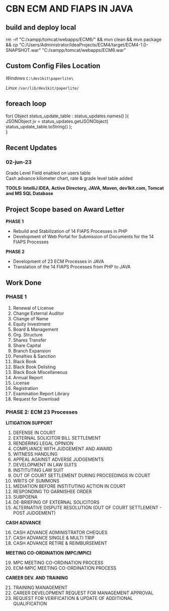 # CBN ECM AND FIAPS IN JAVA

## build and deploy local
rm -rf "C:/xampp/tomcat/webapps/ECM6/" && mvn clean && mvn package && cp "C:/Users/Administrator/IdeaProjects/ECM4/target/ECM4-1.0-SNAPSHOT.war" "C:/xampp/tomcat/webapps/ECM6.war"

## Custom Config Files Location
*Windows*
`C:\dev1kit\paperlite\`

*Linux*
`/var/lib/dev1kit/paperlite/`


## foreach loop
for( Object status_update_table : status_updates.names() ){  
	JSONObject jv = status_updates.getJSONObject( status_update_table.toString() );  
}  

## Recent Updates
### 02-jun-23 
Grade Level Field enabled on users table  
Cash advance kilometer chart, rate & grade level table added

**TOOLS: IntelliJ IDEA, Active Directory, JAVA, Maven, dev1kit.com, Tomcat and MS SQL Database**

## Project Scope based on Award Letter
**PHASE 1**
- Rebuild and Stabilization of 14 FIAPS Processes in PHP
- Development of Web Portal for Submission of Documents for the 14 FIAPS Processes


**PHASE 2**
- Development of 23 ECM Processes in JAVA
- Translation of the 14 FIAPS Processes from PHP to JAVA

## Work Done
### PHASE 1
1. Renewal of License
2. Change External Auditor
3. Change of Name
4. Equity Investment
5. Board & Management
6. Org. Structure
7. Shares Transfer
8. Share Capital
9. Branch Expansion
10. Penalties & Sanction
11. Black Book
12. Black Book Delisting
13. Black Book Miscellaneous
14. Annual Report
15. License
16. Registration
17. Examination Report Library
18. Request for Download

### PHASE 2: ECM 23 Processes
**LITIGATION SUPPORT**

1. DEFENSE IN COURT
2. EXTERNAL SOLICITOR BILL SETTLEMENT
3. RENDERING LEGAL OPINION
4. COMPLIANCE WITH JUDGEMENT AND AWARD
5. WITNESS HANDLING
6. APPEAL AGAINST ADVERSE JUDGEMENTS
7. DEVELOPMENT IN LAW SUITS
8. INSTITUTING LAW SUIT
9. OUT OF COURT SETTLEMENT DURING PROCEEDINGS IN COURT
10. WRITS OF SUMMONS
11. MEDIATION BEFORE INSTITUTING ACTION IN COURT
12. RESPONDING TO GARNISHEE ORDER
13. SUBPOENA
14. DE-BRIEFING OF EXTERNAL SOLICITORS
15. ALTERNATIVE DISPUTE RESOLUTION (OUT OF COURT SETTLEMENT - POST JUDGEMENT)

**CASH ADVANCE**

16. CASH ADVANCE ADMINISTRATOR CHEQUES
17. CASH ADVANCE SINGLE & MULTI TRIP
18. CASH ADVANCE RETIRE & REIMBURSEMENT

**MEETING CO-ORDINATION (MPC/MPIC)**

19. MPC MEETING CO-ORDINATION PROCESS
20. ECM-MPIC MEETING CO-ORDINATION PROCESS

**CAREER DEV. AND TRAINING**

21. TRAINING MANAGEMENT
22. CAREER DEVELOPMENT REQUEST FOR MANAGEMENT APPROVAL
23. REQUEST FOR VERIFICATION & UPDATE OF ADDITIONAL QUALIFICATION
